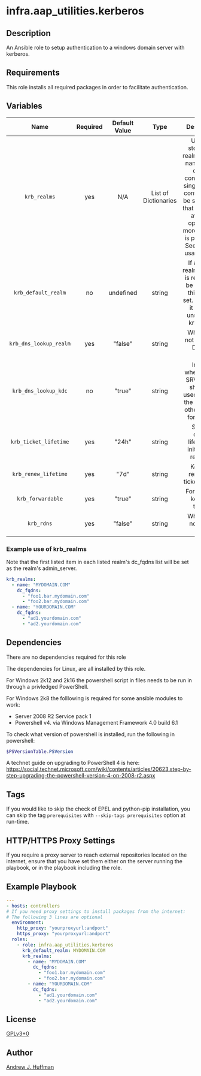 # infra.aap\_utilities.kerberos

## Description

An Ansible role to setup authentication to a windows domain server with kerberos.

## Requirements

This role installs all required packages in order to facilitate authentication.

## Variables

|Name|Required|Default Value|Type|Description|
|:---:|:---:|:---:|:---:|:---:|
|`krb_realms`|yes|N/A|List of Dictionaries|Used for storing the realm(domain) name and its domain controllers.  A single domain controller can be specified if that is the only available option, but more than one is preferable. See example usage below.|
|`krb_default_realm`|no|undefined|string|If a default realm(domain) is required to be specified this can be set.  Otherwise it remains unset in the krb5.conf.|
|`krb_dns_lookup_realm`|yes|"false"|string|Whether or not to lookup DNS via realm.|
|`krb_dns_lookup_kdc`|no|"true"|string|Indicate whether DNS SRV records should be used to locate the KDCs and other servers for a realm.|
|`krb_ticket_lifetime`|yes|"24h"|string|Sets the default lifetime for initial ticket requests.|
|`krb_renew_lifetime`|yes|"7d"|string|Kerberos renewable ticket lifetime.|
|`krb_forwardable`|yes|"true"|string|Forwardable kerberos tickets.|
|`krb_rdns`|yes|"false"|string|Whether or not to use rdns.|

### Example use of krb_realms

Note that the first listed item in each listed realm's dc_fqdns list will be set as the realm's admin_server.

```yaml
krb_realms:
  - name: "MYDOMAIN.COM"
    dc_fqdns:
      - "foo1.bar.mydomain.com"
      - "foo2.bar.mydomain.com"
  - name: "YOURDOMAIN.COM"
    dc_fqdns:
      - "ad1.yourdomain.com"
      - "ad2.yourdomain.com"
```

## Dependencies

There are no dependencies required for this role

The dependencies for Linux, are all installed by this role.

For Windows 2k12 and 2k16 the powershell script in files needs to be run in through a privledged PowerShell.

For Windows 2k8 the folllowing is required for some ansible modules to work:

* Server 2008 R2 Service pack 1
* Powershell v4. via Windows Management Framework 4.0 build 6.1

To check what version of powershell is installed, run the following in powershell:

```PowerShell
$PSVersionTable.PSVersion
```

A technet guide on upgrading to PowerShell 4 is here:
<https://social.technet.microsoft.com/wiki/contents/articles/20623.step-by-step-upgrading-the-powershell-version-4-on-2008-r2.aspx>

## Tags

If you would like to skip the check of EPEL and python-pip installation,
you can skip the tag `prerequisites` with `--skip-tags prerequisites` option at run-time.

## HTTP/HTTPS Proxy Settings

If you require a proxy server to reach external repositories located on the internet,
ensure that you have set them either on the server running the playbook, or in the playbook including the role.

## Example Playbook

```yaml
---
- hosts: controllers
# If you need proxy settings to install packages from the internet:
# The following 3 lines are optional
  environment:
    http_proxy: "yourproxyurl:andport"
    https_proxy: "yourproxyurl:andport"
  roles:
    - role: infra.aap_utilities.kerberos
      krb_default_realm: MYDOMAIN.COM
      krb_realms:
        - name: "MYDOMAIN.COM"
          dc_fqdns:
            - "foo1.bar.mydomain.com"
            - "foo2.bar.mydomain.com"
        - name: "YOURDOMAIN.COM"
          dc_fqdns:
            - "ad1.yourdomain.com"
            - "ad2.yourdomain.com"
```

## License

[GPLv3+0](https://github.com/redhat-cop/aap_utilities#licensing)

## Author

[Andrew J. Huffman](https://github.com/ahuffman)
